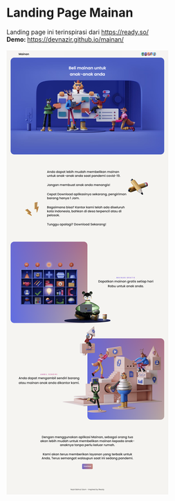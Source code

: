 # Landing Page Mainan
Landing page ini terinspirasi dari https://ready.so/ <br>
<b> Demo: </b> https://devnazir.github.io/mainan/ <br> <br>
![Demo](img/demo.png)
